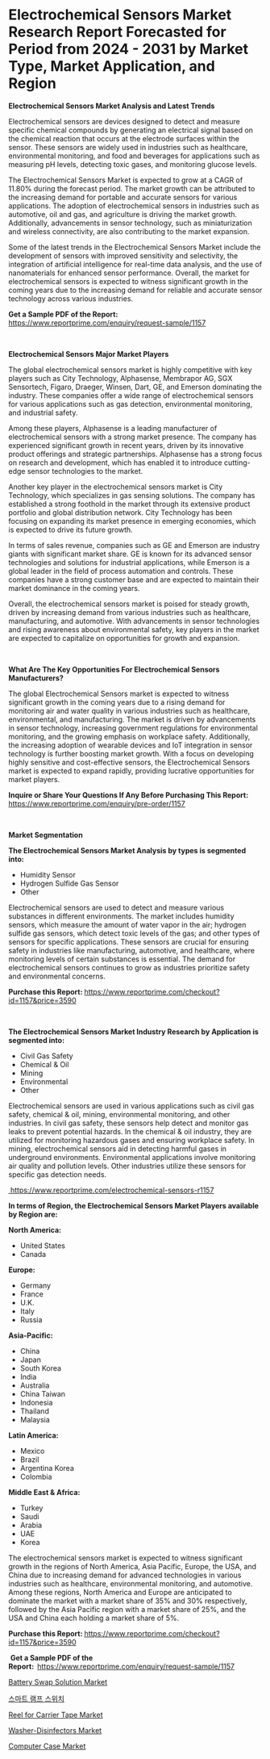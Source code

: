 <p><h1>Electrochemical Sensors Market Research Report Forecasted for Period from 2024 -  2031 by Market Type, Market Application, and Region</h1></p><p><strong>Electrochemical Sensors Market Analysis and Latest Trends</strong></p>
<p><p>Electrochemical sensors are devices designed to detect and measure specific chemical compounds by generating an electrical signal based on the chemical reaction that occurs at the electrode surfaces within the sensor. These sensors are widely used in industries such as healthcare, environmental monitoring, and food and beverages for applications such as measuring pH levels, detecting toxic gases, and monitoring glucose levels.</p><p>The Electrochemical Sensors Market is expected to grow at a CAGR of 11.80% during the forecast period. The market growth can be attributed to the increasing demand for portable and accurate sensors for various applications. The adoption of electrochemical sensors in industries such as automotive, oil and gas, and agriculture is driving the market growth. Additionally, advancements in sensor technology, such as miniaturization and wireless connectivity, are also contributing to the market expansion.</p><p>Some of the latest trends in the Electrochemical Sensors Market include the development of sensors with improved sensitivity and selectivity, the integration of artificial intelligence for real-time data analysis, and the use of nanomaterials for enhanced sensor performance. Overall, the market for electrochemical sensors is expected to witness significant growth in the coming years due to the increasing demand for reliable and accurate sensor technology across various industries.</p></p>
<p><strong>Get a Sample PDF of the Report:&nbsp;</strong> <a href="https://www.reportprime.com/enquiry/request-sample/1157">https://www.reportprime.com/enquiry/request-sample/1157</a></p>
<p>&nbsp;</p>
<p><strong>Electrochemical Sensors Major Market Players</strong></p>
<p><p>The global electrochemical sensors market is highly competitive with key players such as City Technology, Alphasense, Membrapor AG, SGX Sensortech, Figaro, Draeger, Winsen, Dart, GE, and Emerson dominating the industry. These companies offer a wide range of electrochemical sensors for various applications such as gas detection, environmental monitoring, and industrial safety.</p><p>Among these players, Alphasense is a leading manufacturer of electrochemical sensors with a strong market presence. The company has experienced significant growth in recent years, driven by its innovative product offerings and strategic partnerships. Alphasense has a strong focus on research and development, which has enabled it to introduce cutting-edge sensor technologies to the market.</p><p>Another key player in the electrochemical sensors market is City Technology, which specializes in gas sensing solutions. The company has established a strong foothold in the market through its extensive product portfolio and global distribution network. City Technology has been focusing on expanding its market presence in emerging economies, which is expected to drive its future growth.</p><p>In terms of sales revenue, companies such as GE and Emerson are industry giants with significant market share. GE is known for its advanced sensor technologies and solutions for industrial applications, while Emerson is a global leader in the field of process automation and controls. These companies have a strong customer base and are expected to maintain their market dominance in the coming years.</p><p>Overall, the electrochemical sensors market is poised for steady growth, driven by increasing demand from various industries such as healthcare, manufacturing, and automotive. With advancements in sensor technologies and rising awareness about environmental safety, key players in the market are expected to capitalize on opportunities for growth and expansion.</p></p>
<p>&nbsp;</p>
<p><strong>What Are The Key Opportunities For Electrochemical Sensors Manufacturers?</strong></p>
<p><p>The global Electrochemical Sensors market is expected to witness significant growth in the coming years due to a rising demand for monitoring air and water quality in various industries such as healthcare, environmental, and manufacturing. The market is driven by advancements in sensor technology, increasing government regulations for environmental monitoring, and the growing emphasis on workplace safety. Additionally, the increasing adoption of wearable devices and IoT integration in sensor technology is further boosting market growth. With a focus on developing highly sensitive and cost-effective sensors, the Electrochemical Sensors market is expected to expand rapidly, providing lucrative opportunities for market players.</p></p>
<p><strong>Inquire or Share Your Questions If Any Before Purchasing This Report:</strong> <a href="https://www.reportprime.com/enquiry/pre-order/1157">https://www.reportprime.com/enquiry/pre-order/1157</a></p>
<p>&nbsp;</p>
<p><strong>Market Segmentation</strong></p>
<p><strong>The Electrochemical Sensors Market Analysis by types is segmented into:</strong></p>
<p><ul><li>Humidity Sensor</li><li>Hydrogen Sulfide Gas Sensor</li><li>Other</li></ul></p>
<p><p>Electrochemical sensors are used to detect and measure various substances in different environments. The market includes humidity sensors, which measure the amount of water vapor in the air; hydrogen sulfide gas sensors, which detect toxic levels of the gas; and other types of sensors for specific applications. These sensors are crucial for ensuring safety in industries like manufacturing, automotive, and healthcare, where monitoring levels of certain substances is essential. The demand for electrochemical sensors continues to grow as industries prioritize safety and environmental concerns.</p></p>
<p><strong>Purchase this Report:&nbsp;</strong><a href="https://www.reportprime.com/checkout?id=1157&price=3590">https://www.reportprime.com/checkout?id=1157&price=3590</a></p>
<p>&nbsp;</p>
<p><strong>The Electrochemical Sensors Market Industry Research by Application is segmented into:</strong></p>
<p><ul><li>Civil Gas Safety</li><li>Chemical & Oil</li><li>Mining</li><li>Environmental</li><li>Other</li></ul></p>
<p><p>Electrochemical sensors are used in various applications such as civil gas safety, chemical & oil, mining, environmental monitoring, and other industries. In civil gas safety, these sensors help detect and monitor gas leaks to prevent potential hazards. In the chemical & oil industry, they are utilized for monitoring hazardous gases and ensuring workplace safety. In mining, electrochemical sensors aid in detecting harmful gases in underground environments. Environmental applications involve monitoring air quality and pollution levels. Other industries utilize these sensors for specific gas detection needs.</p></p>
<p><a href="https://www.reportprime.com/electrochemical-sensors-r1157">&nbsp;https://www.reportprime.com/electrochemical-sensors-r1157</a></p>
<p><strong>In terms of Region, the Electrochemical Sensors Market Players available by Region are:</strong></p>
<p>
    <p> <strong> North America: </strong>
        <ul>
            <li>United States</li>
            <li>Canada</li>
        </ul>
        </p> 
    <p> <strong> Europe: </strong>
        <ul>
            <li>Germany</li>
            <li>France</li>
            <li>U.K.</li>
            <li>Italy</li>
            <li>Russia</li>
        </ul>
        </p> 
    <p> <strong> Asia-Pacific: </strong>
        <ul>
            <li>China</li>
            <li>Japan</li>
            <li>South Korea</li>
            <li>India</li>
            <li>Australia</li>
            <li>China Taiwan</li>
            <li>Indonesia</li>
            <li>Thailand</li>
            <li>Malaysia</li>
        </ul>
        </p> 
    <p> <strong> Latin America: </strong>
        <ul>
            <li>Mexico</li>
            <li>Brazil</li>
            <li>Argentina Korea</li>
            <li>Colombia</li>
        </ul>
        </p> 
    <p> <strong> Middle East & Africa: </strong>
        <ul>
            <li>Turkey</li>
            <li>Saudi</li>
            <li>Arabia</li>
            <li>UAE</li>
            <li>Korea</li>
        </ul>
    </p>
    </p>
<p><p>The electrochemical sensors market is expected to witness significant growth in the regions of North America, Asia Pacific, Europe, the USA, and China due to increasing demand for advanced technologies in various industries such as healthcare, environmental monitoring, and automotive. Among these regions, North America and Europe are anticipated to dominate the market with a market share of 35% and 30% respectively, followed by the Asia Pacific region with a market share of 25%, and the USA and China each holding a market share of 5%.</p></p>
<p><strong>Purchase this Report: </strong><a href="https://www.reportprime.com/checkout?id=1157&price=3590">https://www.reportprime.com/checkout?id=1157&price=3590</a></p>
<p>&nbsp;<strong>Get a Sample PDF of the Report:&nbsp;&nbsp;</strong><a href="https://www.reportprime.com/enquiry/request-sample/1157">https://www.reportprime.com/enquiry/request-sample/1157</a></p>
<p><strong></strong></p>
<p><p><a href="https://github.com/mahnoor2003/Market-Research-Report-List-6/blob/main/battery-swap-solution-market.md">Battery Swap Solution Market</a></p><p><a href="https://github.com/JosefaRice/Market-Research-Report-List-2/blob/main/8031814102074.md">스마트 램프 스위치</a></p><p><a href="https://github.com/juancolorado15/Market-Research-Report-List-4/blob/main/reel-for-carrier-tape-market.md">Reel for Carrier Tape Market</a></p><p><a href="https://github.com/BryceTownsendr/Market-Research-Report-List-6/blob/main/washer-disinfectors-market.md">Washer-Disinfectors Market</a></p><p><a href="https://github.com/lawrenceWatkins654/Market-Research-Report-List-1/blob/main/computer-case-market.md">Computer Case Market</a></p></p>